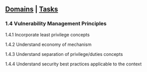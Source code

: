 [Domains](../index.md) | [Tasks](index.md)
---
### 1.4 Vulnerability Management Principles

1.4.1 Incorporate least privilege concepts

1.4.2 Understand economy of mechanism

1.4.3 Understand separation of privilege/duties concepts

1.4.4 Understand security best practices applicable to the context
